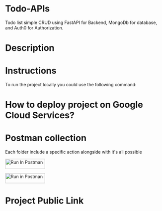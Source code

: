 # Todo-APIs
Todo list simple CRUD using FastAPI for Backend, MongoDb for database, and Auth0 for Authorization.

# Description



# Instructions
To run the project locally you could use the following command:

# How to deploy project on Google Cloud Services?




# Postman collection
Each folder include a specific action alongside with it's all possible 

[<img src="https://run.pstmn.io/button.svg" alt="Run In Postman" style="width: 128px; height: 32px;">](https://app.getpostman.com/run-collection/34871237-eda7ac29-e344-475a-b721-a83f0267d569?action=collection%2Ffork&source=rip_markdown&collection-url=entityId%3D34871237-eda7ac29-e344-475a-b721-a83f0267d569%26entityType%3Dcollection%26workspaceId%3D85bfcce8-cee8-4e40-9e54-7c30313fb904)


<a href="https://app.getpostman.com/run-collection/34871237-eda7ac29-e344-475a-b721-a83f0267d569?action=collection%2Ffork&source=rip_markdown&collection-url=entityId%3D34871237-eda7ac29-e344-475a-b721-a83f0267d569%26entityType%3Dcollection%26workspaceId%3D85bfcce8-cee8-4e40-9e54-7c30313fb904" target="_blank">
    <img src="https://run.pstmn.io/button.svg" alt="Run in Postman" style="width: 128px; height: 32px;">
</a>



# Project Public Link


